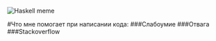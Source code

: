 ![Haskell meme](http://i.imgur.com/6FhL6QJ.jpg)

#Что мне помогает при написании кода:
###Слабоумие
###Отвага
###Stackoverflow
